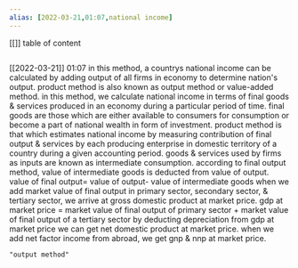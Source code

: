 ```yaml
---
alias: [2022-03-21,01:07,national income]
---
```

[[]]
table of content
```toc
```

[[2022-03-21]] 01:07
in this method, a countrys national income can be calculated by adding output of all firms in economy to determine nation's output.
product method is also known as output method or value-added method.
in this method, we calculate national income in terms of final goods & services produced in an economy during a particular period of time.
final goods are those which are either available to consumers for consumption or become a part of national wealth in form of investment.
product method is that which estimates national income by measuring contribution of final output & services by each producing enterprise in domestic territory of a country during a given accounting period.
goods & services used by firms as inputs are known as intermediate consumption.
according to final output method, value of intermediate goods is deducted from value of output.
	value of final output= value of output- value of intermediate goods
when we add market value of final output in primary sector, secondary sector, & tertiary sector, we arrive at gross domestic product at market price.
gdp at market price = market value of final output of primary sector + market value of final output of a tertiary sector
by deducting depreciation from gdp at market price we can get net domestic product at market price. when we add net factor income from abroad, we get gnp & nnp at market price.
```query
"output method"
```
